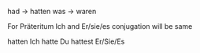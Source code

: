 had -> hatten
was -> waren

For Präteritum Ich and Er/sie/es conjugation will be same 

hatten 
Ich hatte
Du hattest
Er/Sie/Es
